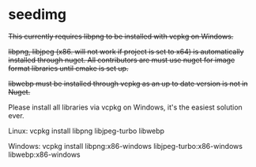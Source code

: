 # seedimg
~~This currently requires libpng to be installed with vcpkg on Windows.~~

~~libpng, libjpeg (x86. will not work if project is set to x64) is automatically installed through nuget. All contributors are must use nuget for image format libraries until cmake is set up.~~

~~libwebp must be installed through vcpkg as an up to date version is not in Nuget.~~

Please install all libraries via vcpkg on Windows, it's the easiest solution ever.

Linux: vcpkg install libpng libjpeg-turbo libwebp

Windows: vcpkg install libpng:x86-windows libjpeg-turbo:x86-windows libwebp:x86-windows

